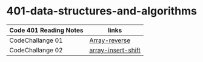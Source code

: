 # 401-data-structures-and-algorithms


| Code 401 Reading Notes  |      links              |
| -------------  | ---------------------------------|
|   CodeChallange 01  |[Array-reverse](https://github.com/AbeerAl-Rafati/401-data-structures-and-algorithms/blob/main/Array-reverse/Readme.md)     |
CodeChallange 02  |[array-insert-shift](https://github.com/AbeerAl-Rafati/401-data-structures-and-algorithms/blob/main/array-insert-shift/Readme.md)     |
